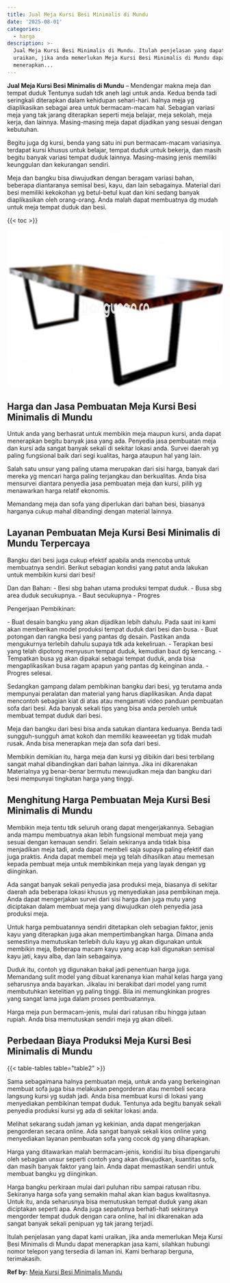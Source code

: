 ```yaml
---
title: Jual Meja Kursi Besi Minimalis di Mundu
date: '2025-08-01'
categories:
  - harga
description: >-
  Jual Meja Kursi Besi Minimalis di Mundu. Itulah penjelasan yang dapat kami
  uraikan, jika anda memerlukan Meja Kursi Besi Minimalis di Mundu dapat
  menerapkan...
---
```


**Jual Meja Kursi Besi Minimalis di Mundu** – Mendengar makna meja dan tempat duduk Tentunya sudah tdk aneh lagi untuk anda. Kedua benda tadi seringkali diterapkan dalam kehidupan sehari-hari. halnya meja yg diaplikasikan sebagai area untuk bermacam-macam hal. Sebagian variasi meja yang tak jarang diterapkan seperti meja belajar, meja sekolah, meja kerja, dan lainnya. Masing-masing meja dapat dijadikan yang sesuai dengan kebutuhan.

Begitu juga dg kursi, benda yang satu ini pun bermacam-macam variasinya. terdapat kursi khusus untuk belajar, tempat duduk untuk bekerja, dan masih begitu banyak variasi tempat duduk lainnya. Masing-masing jenis memiliki keunggulan dan kekurangan sendiri.

Meja dan bangku bisa diwujudkan dengan beragam variasi bahan, beberapa diantaranya semisal besi, kayu, dan lain sebagainya. Material dari besi memiliki kekokohan yg betul-betul kuat dan kini sedang banyak diaplikasikan oleh orang-orang. Anda malah dapat membuatnya dg mudah untuk meja tempat duduk dan besi.

{{< toc >}}

![Jual Meja Kursi Besi Minimalis di Mundu](/images/jual-meja-besi-murah23.png)

## Harga dan Jasa Pembuatan Meja Kursi Besi Minimalis di Mundu

Untuk anda yang berhasrat untuk membikin meja maupun kursi, anda dapat menerapkan begitu banyak jasa yang ada. Penyedia jasa pembuatan meja dan kursi ada sangat banyak sekali di sekitar lokasi anda. Survei daerah yg paling fungsional baik dari segi kualitas, harga ataupun hal yang lain.

Salah satu unsur yang paling utama merupakan dari sisi harga, banyak dari mereka yg mencari harga paling terjangkau dan berkualitas. Anda bisa mensurvei diantara penyedia jasa pembuatan meja dan kursi, pilih yg menawarkan harga relatif ekonomis.

Memandang meja dan sofa yang diperlukan dari bahan besi, biasanya harganya cukup mahal dibandingi dengan material lainnya.

## Layanan Pembuatan Meja Kursi Besi Minimalis di Mundu Terpercaya

Bangku dari besi juga cukup efektif apabila anda mencoba untuk membuatnya sendiri. Berikut sebagian kondisi yang patut anda lakukan untuk membikin kursi dari besi!

Dan dan Bahan: - Besi sbg bahan utama produksi tempat duduk. - Busa sbg area duduk secukupnya. - Baut secukupnya - Progres

Pengerjaan Pembikinan:

\- Buat desain bangku yang akan dijadikan lebih dahulu. Pada saat ini kami akan memberikan model produksi tempat duduk dari besi dan busa. - Buat potongan dan rangka besi yang pantas dg desain. Pastikan anda mengukurnya terlebih dahulu supaya tdk ada kekeliruan. - Terapkan besi yang telah dipotong menyusun tempat duduk, kemudian baut dg kencang. - Tempatkan busa yg akan dipakai sebagai tempat duduk, anda bisa mengaplikasikan busa ragam apapun yang pantas dg keinginan anda. - Progres selesai.

Sedangkan gampang dalam pembikinan bangku dari besi, yg terutama anda mempunyai peralatan dan material yang harus diaplikasikan. Anda dapat mencontoh sebagian kiat di atas atau mengamati video panduan pembuatan sofa dari besi. Ada banyak sekali tips yang bisa anda peroleh untuk membuat tempat duduk dari besi.

Meja dan bangku dari besi bisa anda satukan diantara keduanya. Benda tadi sungguh-sungguh amat kokoh dan memiliki keaweeetan yg tidak mudah rusak. Anda bisa menerapkan meja dan sofa dari besi.

Membikin demikian itu, harga meja dan kursi yg dibikin dari besi terbilang sangat mahal dibandingkan dari bahan lainnya. Jika ini dikarenakan Materialnya yg benar-benar bermutu mewujudkan meja dan bangku dari besi mempunyai tingkatan harga yang tinggi.

## Menghitung Harga Pembuatan Meja Kursi Besi Minimalis di Mundu

Membikin meja tentu tdk seluruh orang dapat mengerjakannya. Sebagian anda mampu membuatnya akan lebih fungsional membuat meja yang sesuai dengan kemauan sendiri. Selain sekiranya anda tidak bisa menjadikan meja tadi, anda dapat membeli saja supaya paling efektif dan juga praktis. Anda dapat membeli meja yg telah dihasilkan atau memesan kepada pembuat meja untuk membikinkan meja yang layak dengan yg diinginkan.

Ada sangat banyak sekali penyedia jasa produksi meja, biasanya di sekitar daerah ada beberapa lokasi khusus yg menyediakan jasa pembikinan meja. Anda dapat mengerjakan survei dari sisi harga dan juga mutu yang diciptakan dalam membuat meja yang diwujudkan oleh penyedia jasa produksi meja.

Untuk harga pembuatannya sendiri ditetapkan oleh sebagian faktor, jenis kayu yang diterapkan juga akan mempertimbangkan harga. Dimana anda semestinya memutuskan terlebih dulu kayu yg akan digunakan untuk membikin meja, Beberapa macam kayu yang acap kali digunakan semisal kayu jati, kayu alba, dan lain sebagainya.

Duduk itu, contoh yg digunakan bakal jadi penentuan harga juga. Memandang sulit model yang dibuat karenanya kian mahal kelas harga yang seharusnya anda bayarkan. Jikalau ini berakibat dari model yang rumit membutuhkan ketelitian yg paling tinggi. Bila ini memungkinkan progres yang sangat lama juga dalam proses pembuatannya.

Harga meja pun bermacam-jenis, mulai dari ratusan ribu hingga jutaan rupiah. Anda bisa memutuskan sendiri meja yg akan dibeli.

## Perbedaan Biaya Produksi Meja Kursi Besi Minimalis di Mundu

{{< table-tables table="table2" >}}

Sama sebagaimana halnya pembuatan meja, untuk anda yang berkeinginan membuat sofa juga bisa melakukan pengorderan atau membeli secara langsung kursi yg sudah jadi. Anda bisa membuat kursi di lokasi yang menyediakan pembikinan tempat duduk. Tentunya ada begitu banyak sekali penyedia produksi kursi yg ada di sekitar lokasi anda.

Melihat sekarang sudah jaman yg kekinian, anda dapat mengerjakan pengorderan secara online. Ada sangat banyak sekali kios online yang menyediakan layanan pembuatan sofa yang cocok dg yang diharapkan.

Harga yang ditawarkan malah bermacam-jenis, kondisi itu bisa dipengaruhi oleh sebagian unsur seperti contoh yang akan diwujudkan, kuantitas sofa, dan masih banyak faktor yang lain. Anda dapat memastikan sendiri untuk membuat bangku yg diinginkan.

Harga bangku perkiraan mulai dari puluhan ribu sampai ratusan ribu. Sekiranya harga sofa yang semakin mahal akan kian bagus kwalitasnya. Untuk itu, anda seharusnya bisa memutuskan tempat duduk yang akan diciptakan seperti apa. Anda juga sepatutnya berhati-hati sekiranya mengorder tempat duduk dengan cara online, hal ini dikarenakan ada sangat banyak sekali penipuan yg tak jarang terjadi.

Itulah penjelasan yang dapat kami uraikan, jika anda memerlukan Meja Kursi Besi Minimalis di Mundu dapat menerapkan jasa kami, silahkan hubungi nomor telepon yang tersedia di laman ini. Kami berharap berguna, terimakasih.

**Ref by:** [Meja Kursi Besi Minimalis Mundu](https://id.wikipedia.org/wiki/Meja)
